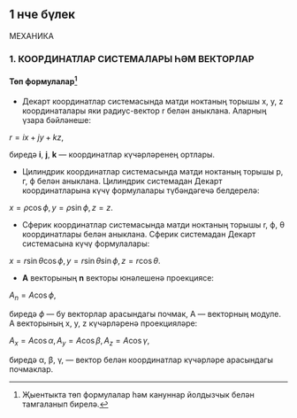 ## 1 нче бүлек
МЕХАНИКА

### 1. КООРДИНАТЛАР СИСТЕМАЛАРЫ ҺӘМ ВЕКТОРЛАР

#### Төп формулалар[^1]

* Декарт координатлар системасында матди ноктаның торышы х, у, z координаталары яки радиус-вектор r белән аныклана. Аларның үзара бәйләнеше:

$r = ix + jy +kz,$

биредә **i**, **j**, **k** — координатлар күчәрләренең ортлары.

* Цилиндрик координатлар системасында матди ноктаның торышы р, г, ф белән аныклана. Цилиндрик системадан Декарт координатларына күчү формулалары түбәндәгечә белдерелә:

$x = \rho \cos \phi, y = \rho \sin \phi, z = z.$

* Сферик координатлар системасында матди ноктаның торышы r, ф, θ координатлары белән аныклана. Сферик системадан Декарт системасына күчү формулалары:

$x = r \sin \theta \cos \phi, y = r \sin \theta \sin \phi, z = r \cos \theta.$

* **А** векторының **n** векторы юнәлешенә проекциясе:

$A_n = A \cos \phi,$

биредә $\phi$ — бу векторлар арасындагы почмак, А — векторның модуле. А векторының х, у, z күчәрләренә проекцияләре:

$A_x = A \cos \alpha, A_y = A \cos \beta, A_z = A \cos \gamma,$

биредә α, β, γ, — вектор белән координатлар күчәрләре арасындагы почмаклар.

[^1]: Җыентыкта төп формулалар һәм кануннар йолдызчык белән тамгаланып бирелә.

